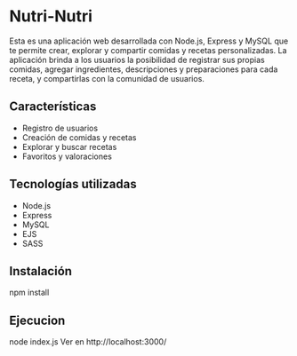 # Nutri-Nutri

Esta es una aplicación web desarrollada con Node.js, Express y MySQL que te permite crear, explorar y compartir comidas y recetas personalizadas. La aplicación brinda a los usuarios la posibilidad 
de registrar sus propias comidas, agregar ingredientes, descripciones y preparaciones para cada receta, y compartirlas con la comunidad de usuarios.

## Características

- Registro de usuarios
- Creación de comidas y recetas
- Explorar y buscar recetas
- Favoritos y valoraciones

## Tecnologías utilizadas

- Node.js
- Express
- MySQL
- EJS
- SASS

## Instalación

npm install

## Ejecucion

node index.js
Ver en http://localhost:3000/
